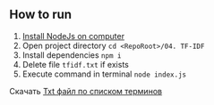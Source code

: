 ## How to run

1. [Install NodeJs on computer](https://nodejs.org/en/)
1. Open project directory `cd <RepoRoot>/04. TF-IDF`
1. Install dependencies `npm i`
1. Delete file `tfidf.txt` if exists 
1. Execute command in terminal `node index.js`

Скачать [Txt файл по списком терминов](https://github.com/Timur00Kh/infopoisk/releases/download/4/tfidf.txt)